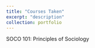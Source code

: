 ```yaml
---
title: "Courses Taken"
excerpt: "description"
collection: portfolio
---
```


SOCO 101: Principles of Sociology
